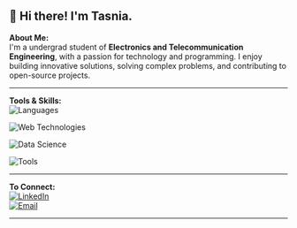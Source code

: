 ## 👋 Hi there! I'm Tasnia.  

**About Me:**  
I'm a undergrad student of **Electronics and Telecommunication Engineering**, with a passion for technology and programming. I enjoy building innovative solutions, solving complex problems, and contributing to open-source projects.  

---

**Tools & Skills:**  
![Languages](https://img.shields.io/badge/Languages-C%20%7C%20C++%20%7C%20Python-blue?style=flat&logo=c%2B%2B&logoColor=white)  

![Web Technologies](https://img.shields.io/badge/Web-HTML%20%7C%20CSS-orange?style=flat&logo=html5&logoColor=white)  

![Data Science](https://img.shields.io/badge/Data%20Science-Pandas%20%7C%20NumPy%20%7C%20Seaborn%20%7C%20Matplotlib-green?style=flat&logo=python&logoColor=white)  

![Tools](https://img.shields.io/badge/Tools-MATLAB%20%7C%20Simulink%20%7C%20VS%20Code-blueviolet?style=flat&logo=visualstudiocode&logoColor=white)
 
---

**To Connect:**  
[![LinkedIn](https://img.shields.io/badge/LinkedIn-Connect-blue?style=flat&logo=linkedin)](https://www.linkedin.com/in/tasnia-afrin)  
[![Email](https://img.shields.io/badge/Email-ff5722?style=flat&logo=gmail&logoColor=white)](mailto:afrinshawlin@gmail.com) 

---
